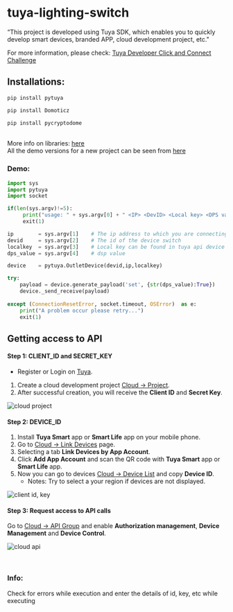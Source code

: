 # tuya-lighting-switch

 “This project is developed using Tuya SDK, which enables you to quickly    develop smart devices, branded APP, cloud development project, etc."
 
 For more information, please check: <a href="https://pages.tuya.com/develop/ClickAndConnect_TuyaDeveloper">Tuya Developer Click and Connect Challenge</a> 
 
 <h2>Installations:</h2>
 
 
```python
pip install pytuya  
```

```python
pip install Domoticz 
```

```python
pip install pycryptodome 
```
<br>
More info on libraries: <a href="https://github.com/clach04/python-tuya">here</a><br>
All the demo versions for a new project can be seen from <a href="https://developer.tuya.com/en/demo/tutorials">here</a><br>

<h3>Demo:</h3>

```python
import sys
import pytuya
import socket

if(len(sys.argv)!=5):
 	 print("usage: " + sys.argv[0] + " <IP> <DevID> <Local key> <DPS value>")
	 exit(1)

ip        = sys.argv[1]    # The ip address to which you are connecting the bulb with
devid     = sys.argv[2]	   # The id of the device switch
localkey  = sys.argv[3]    # Local key can be found in tuya api device info
dps_value = sys.argv[4]    # dsp value

device    = pytuya.OutletDevice(devid,ip,localkey)

try:
	payload = device.generate_payload('set', {str(dps_value):True})
	device._send_receive(payload)
	
except (ConnectionResetError, socket.timeout, OSError)  as e:
	print("A problem occur please retry...")
	exit(1)
```

## Getting access to API
#### Step 1: CLIENT_ID and SECRET_KEY
- Register or Login on <a href="https://auth.tuya.com" target="_blanck">Tuya</a>.
1. Create a cloud development project <a href="https://iot.tuya.com/cloud" target="_blanck">Cloud -> Project</a>.
2. After successful creation, you will receive the **Client ID** and **Secret Key**.

![cloud project](https://user-images.githubusercontent.com/87131635/124926339-0a829180-e01b-11eb-887c-d79b2018f5a4.PNG)

#### Step 2: DEVICE_ID
1. Install **Tuya Smart** app or **Smart Life** app on your mobile phone.
2. Go to <a href="https://iot.tuya.com/cloud/appinfo/cappId/device" target="_blanck">Cloud -> Link Devices</a> page.
3. Selecting a tab **Link Devices by App Account**.
4. Click **Add App Account** and scan the QR code with **Tuya Smart** app or **Smart Life** app.
5. Now you can go to devices <a href="https://iot.tuya.com/cloud/appinfo/cappId/deviceList" target="_blanck">Cloud -> Device List</a> and copy **Device ID**.
    * Notes: Try to select a your region if devices are not displayed.

![client id, key](https://user-images.githubusercontent.com/87131635/124926387-18d0ad80-e01b-11eb-8b23-c41ccf96f799.PNG)

#### Step 3: Request access to API calls
Go to <a href="https://iot.tuya.com/cloud/appinfo/cappId/setting" target="_blanck">Cloud -> API Group</a> and enable **Authorization management**, **Device Management** and **Device Control**.

![cloud api](https://user-images.githubusercontent.com/87131635/124926553-4a497900-e01b-11eb-8a95-aa7ec9ba504e.PNG)


<br>
<h3>Info:</h3>
Check for errors while execution and enter the details of id, key, etc while executing


